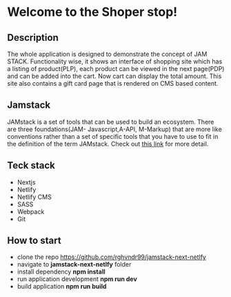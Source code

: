 # Welcome to the Shoper stop!

## Description 
The whole application is designed to demonstrate the concept of JAM STACK. Functionality wise, it shows an interface of shopping site which has a listing of product(PLP), each product can be viewed in the next page(PDP) and can be added into the cart. Now cart can display the total amount. This site also contains a gift card page that is rendered on CMS based content. 
 
## Jamstack
  JAMstack is a set of tools that can be used to build an ecosystem. There are three foundations(JAM- Javascript,A-API, M-Markup) that are more like conventions rather than a set of specific tools that you have to use to fit in the definition of the term JAMstack. Check out [this link](https://buttercms.com/blog/what-is-jamstack#whatisjamstack) for more detail.

## Teck stack
*  Nextjs
*  Netlify
*  Netlify CMS
* SASS
* Webpack
* Git

## How to start
* clone the repo https://github.com/rghvndr99/jamstack-next-netlfy
* navigate to **jamstack-next-netlfy** folder
* install dependency **npm install**
* run application development **npm run dev**
* build application **npm run build**



